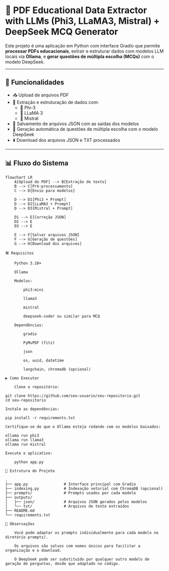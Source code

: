 # 📄 PDF Educational Data Extractor with LLMs (Phi3, LLaMA3, Mistral) + DeepSeek MCQ Generator

Este projeto é uma aplicação em Python com interface Gradio que permite **processar PDFs educacionais**, extrair e estruturar dados com modelos LLM locais via **Ollama**, e **gerar questões de múltipla escolha (MCQs)** com o modelo DeepSeek.

---

## 🚀 Funcionalidades

- 📥 Upload de arquivos PDF
- 🧠 Extração e estruturação de dados com:
  - 🔹 Phi-3
  - 🔹 LLaMA 3
  - 🔹 Mistral
- 💾 Salvamento de arquivos JSON com as saídas dos modelos
- 📝 Geração automática de questões de múltipla escolha com o modelo DeepSeek
- ⬇️ Download dos arquivos JSON e TXT processados

---

## 📊 Fluxo do Sistema

```mermaid
flowchart LR
    A[Upload do PDF] --> B[Extração de texto]
    B --> C[Pré-processamento]
    C --> D{Envio para modelos}

    D --> D1[Phi3 + Prompt]
    D --> D2[LLaMA3 + Prompt]
    D --> D3[Mistral + Prompt]

    D1 --> E[Correção JSON]
    D2 --> E
    D3 --> E

    E --> F[Salvar arquivos JSON]
    F --> G[Geração de questões]
    G --> H[Download dos arquivos]

🛠️ Requisitos

    Python 3.10+

    Ollama

    Modelos:

        phi3:mini

        llama3

        mistral

        deepseek-coder ou similar para MCQ

    Dependências:

        gradio

        PyMuPDF (fitz)

        json

        os, uuid, datetime

        langchain, chromadb (opcional)

▶️ Como Executar

    Clone o repositório:

git clone https://github.com/seu-usuario/seu-repositorio.git
cd seu-repositorio

Instale as dependências:

pip install -r requirements.txt

Certifique-se de que o Ollama esteja rodando com os modelos baixados:

ollama run phi3
ollama run llama3
ollama run mistral

Execute o aplicativo:

    python app.py

📁 Estrutura do Projeto

.
├── app.py                # Interface principal com Gradio
├── indexing.py           # Indexação vetorial com ChromaDB (opcional)
├── prompts/              # Prompts usados por cada modelo
├── outputs/
│   ├── json/             # Arquivos JSON gerados pelos modelos
│   └── txt/              # Arquivos de texto extraídos
├── README.md
└── requirements.txt

📌 Observações

    Você pode adaptar os prompts individualmente para cada modelo no diretório prompts/.

    Os arquivos são salvos com nomes únicos para facilitar a organização e o download.

    O DeepSeek pode ser substituído por qualquer outro modelo de geração de perguntas, desde que adaptado no código.
